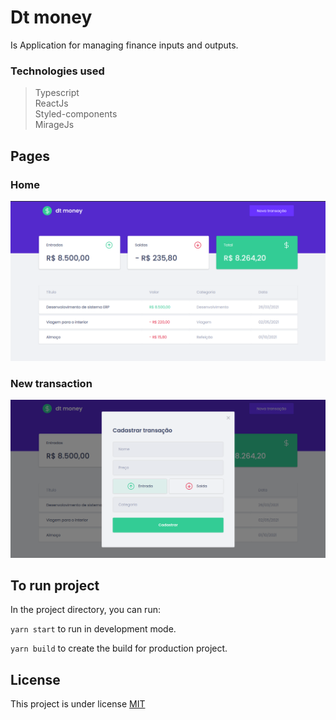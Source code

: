 # Dt money

Is Application for managing finance inputs and outputs.

### Technologies used

> Typescript  
> ReactJs  
> Styled-components  
> MirageJs

## Pages
### Home
![home](./screenShots/home.png?raw=true)

### New transaction
![home](./screenShots/addTransaction.png)

## To run project

In the project directory, you can run:

`yarn start` to run in development mode.

`yarn build` to create the build for production project.

## License

This project is under license [MIT](LICENSE)
